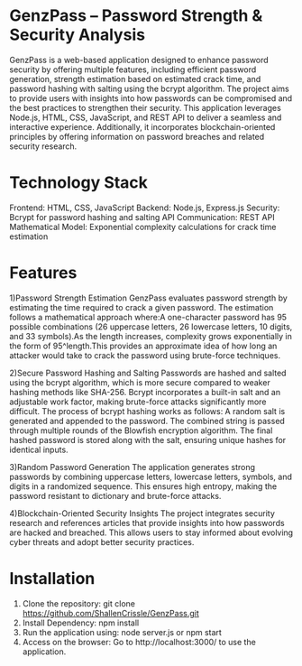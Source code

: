 # GenzPass – Password Strength & Security Analysis
  GenzPass is a web-based application designed to enhance password security by offering multiple features, including efficient password generation, strength estimation based on estimated crack time, and password hashing with salting using the bcrypt algorithm. The project aims to provide users with insights into how passwords can be compromised and the best practices to strengthen their security.
    This application leverages Node.js, HTML, CSS, JavaScript, and REST API to deliver a seamless and interactive experience. Additionally, it incorporates blockchain-oriented principles by offering information on password breaches and related security research.
# Technology Stack
  Frontend: HTML, CSS, JavaScript
  Backend: Node.js, Express.js
  Security: Bcrypt for password hashing and salting
  API Communication: REST API
  Mathematical Model: Exponential complexity calculations for crack time estimation
# Features
   1)Password Strength Estimation
     GenzPass evaluates password strength by estimating the time required to crack a given password. The estimation follows a mathematical approach where:A one-character password has 95 possible combinations (26 uppercase letters, 26 lowercase letters, 10 digits, and 33 symbols).As the length increases, complexity grows exponentially in the form of 95^length.This provides an approximate idea of how long an attacker would take to crack the password using brute-force techniques.
     
   2)Secure Password Hashing and Salting
     Passwords are hashed and salted using the bcrypt algorithm, which is more secure compared to weaker hashing methods like SHA-256. Bcrypt incorporates a built-in salt and an adjustable work factor, making brute-force attacks significantly more difficult.
     The process of bcrypt hashing works as follows:
     A random salt is generated and appended to the password.
     The combined string is passed through multiple rounds of the Blowfish encryption algorithm.
     The final hashed password is stored along with the salt, ensuring unique hashes for identical inputs.
     
  3)Random Password Generation
     The application generates strong passwords by combining uppercase letters, lowercase letters, symbols, and digits in a randomized sequence. This ensures high entropy, making the password resistant to dictionary and brute-force attacks.
     
  4)Blockchain-Oriented Security Insights
    The project integrates security research and references articles that provide insights into how passwords are hacked and breached. This allows users to stay informed about evolving cyber threats and adopt better security practices.

  # Installation
  1) Clone the repository: git clone https://github.com/ShallenCrissle/GenzPass.git
  2) Install Dependency: npm install
  3) Run the application using: node server.js or npm start
  4) Access on the browser: Go to http://localhost:3000/ to use the application.

